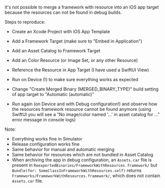 It's not possible to merge a framework with resource into an iOS app target because the resources can not be found in debug builds.

Steps to reproduce:
- Create an Xcode Project with iOS App Template
- Add a Framework Target (make sure to "Embed in Application")
- Add an Asset Catalog to Framework Target
- Add an Color Resource (or Image Set, or any other Resource)
- Reference the Resource in App Target (I have used a SwiftUI View)

- Run on Device (!) to make sure everything works as expected

- Change "Create Merged Binary (MERGED_BINARY_TYPE)" build setting of app target to "Automatic (automatic)"

- Run again (on Device and with Debug configuration!) and observe how the resources framework resource cannot be found anymore (using SwiftUI you will see a "No image/color named '...' in asset catalog for ..." error message in console logs) 

Note:
- Everything works fine in Simulator
- Release configuration works fine
- Same behavior for manual and automatic merging
- Same behavior for resources which are not bundled in Asset Catalog
- When archiving the app in debug configuration, an `Assets.car` file is present in `ReexportedBinaries/FrameworkWithResources.framework/` but `Bundle(for: SomeClassInFrameworkWithResources.self)` returns `Frameworks/FrameworkWithResources.framework/`, which does not contain `Assets.car` file. 
